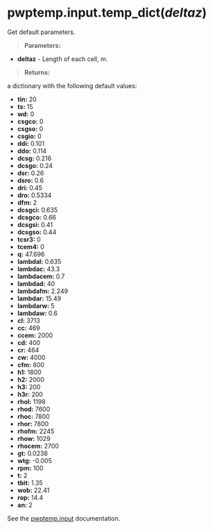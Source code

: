 # pwptemp.input.temp_dict(*deltaz*) #

Get default parameters.

> **Parameters:**
* **deltaz** - Length of each cell, m.

> **Returns:**

a dictionary with the following default values:
* **tin:**  20
* **ts:** 15
* **wd:** 0
* **csgco:** 0
* **csgso:** 0
* **csgio:** 0
* **ddi:** 0.101
* **ddo:** 0.114
* **dcsg:** 0.216
* **dcsgo:** 0.24
* **dsr:** 0.26 
* **dsro:** 0.6
* **dri:** 0.45
* **dro:** 0.5334
* **dfm:** 2
* **dcsgci:** 0.635
* **dcsgco:** 0.66
* **dcsgsi:** 0.41
* **dcsgso:** 0.44
* **tcsr3:** 0
* **tcem4:** 0
* **q:** 47.696
* **lambdal:** 0.635
* **lambdac:** 43.3
* **lambdacem:** 0.7
* **lambdad:** 40
* **lambdafm:** 2.249
* **lambdar:** 15.49
* **lambdarw:** 5
* **lambdaw:** 0.6
* **cl:** 3713
* **cc:** 469
* **ccem:** 2000
* **cd:** 400
* **cr:** 464
* **cw:** 4000
* **cfm:** 800
* **h1:** 1800
* **h2:** 2000
* **h3:** 200
* **h3r:** 200
* **rhol:** 1198
* **rhod:** 7600
* **rhoc:** 7800
* **rhor:** 7800
* **rhofm:** 2245
* **rhow:** 1029
* **rhocem:** 2700
* **gt:** 0.0238
* **wtg:** -0.005
* **rpm:** 100
* **t:** 2
* **tbit:** 1.35
* **wob:** 22.41
* **rop:** 14.4
* **an:** 2


See the [pwptemp.input](https://github.com/pro-well-plan/pwptemp/blob/master/docs/pwptemp.input.md) documentation.
